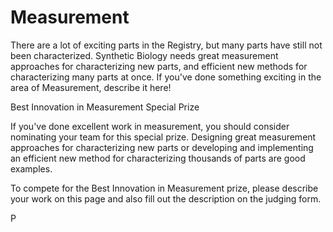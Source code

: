 <h1> Measurement </h1>

<p> There are a lot of exciting parts in the Registry, but many parts have still not been characterized. Synthetic Biology needs great measurement approaches for characterizing new parts, and efficient new methods for characterizing many parts at once. If you've done something exciting in the area of Measurement, describe it here! </p>

<p> Best Innovation in Measurement Special Prize <p> 

<p> If you've done excellent work in measurement, you should consider nominating your team for this special prize. Designing great measurement approaches for characterizing new parts or developing and implementing an efficient new method for characterizing thousands of parts are good examples. </p>

<p> To compete for the Best Innovation in Measurement prize, please describe your work on this page and also fill out the description on the judging form. </p>P